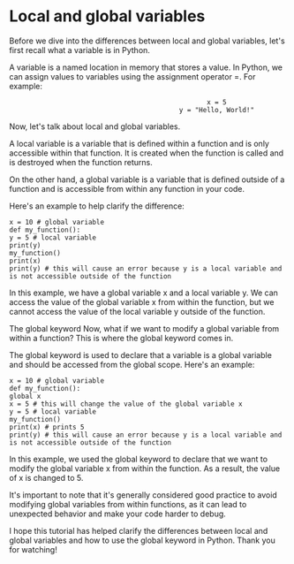  # Local and global variables
 
Before we dive into the differences between local and global variables, let's first recall what a variable is in Python.

A variable is a named location in memory that stores a value. In Python, we can assign values to variables using the assignment operator =. For example:

                                                      x = 5
                                               y = "Hello, World!"
Now, let's talk about local and global variables.

A local variable is a variable that is defined within a function and is only accessible within that function. It is created when the function is called and is destroyed when the function returns.

On the other hand, a global variable is a variable that is defined outside of a function and is accessible from within any function in your code.

Here's an example to help clarify the difference:

    x = 10 # global variable
    def my_function():
    y = 5 # local variable
    print(y)
    my_function()
    print(x)
    print(y) # this will cause an error because y is a local variable and is not accessible outside of the function
In this example, we have a global variable x and a local variable y. We can access the value of the global variable x from within the function, but we cannot access the value of the local variable y outside of the function.

The global keyword
Now, what if we want to modify a global variable from within a function? This is where the global keyword comes in.

The global keyword is used to declare that a variable is a global variable and should be accessed from the global scope. Here's an example:

    x = 10 # global variable
    def my_function():
    global x
    x = 5 # this will change the value of the global variable x
    y = 5 # local variable
    my_function()
    print(x) # prints 5
    print(y) # this will cause an error because y is a local variable and is not accessible outside of the function
In this example, we used the global keyword to declare that we want to modify the global variable x from within the function. As a result, the value of x is changed to 5.

It's important to note that it's generally considered good practice to avoid modifying global variables from within functions, as it can lead to unexpected behavior and make your code harder to debug.

I hope this tutorial has helped clarify the differences between local and global variables and how to use the global keyword in Python. Thank you for watching!
